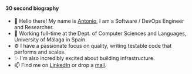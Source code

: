 #### 30 second biography

* 👋 Hello there! My name is [Antonio](https://benhid.com), I am a Software / DevOps Engineer and Researcher.
* 🏢 Working full-time at the Dept. of Computer Sciences and Languages, University of Málaga in Spain.
* ⚙️ I have a passionate focus on quality, writing testable code that performs and scales.
* ✨ I'm also incredibly excited about building infrastructure.
* 📫 Find me on <a href="https://www.linkedin.com/in/antonio-ben/">LinkedIn</a> or drop a <a href="mailto:antoniobenitezhid@gmail.com">mail</a>.
